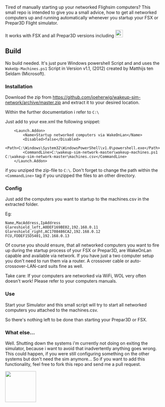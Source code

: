 Tired of manually starting up your networked Flighsim computers?
This small repo is intended to give you a small advice, how to get all networked computers up and running automatically whenever you startup your FSX or Prepar3D Flight simulator.

It works with FSX and all Prepar3D versions including <img src="http://joachim.herwigs.info/img/P3Dv4-tag.png" height="24px">

## Build
No build needed. It's just pure Windows powershell Script and and uses the `WakeUp-Machines.ps1` Script in Version v1.1, (2012) created by Matthijs ten Seldam (Microsoft).

### Installation
Download the zip from https://github.com/joeherwig/wakeup-sim-network/archive/master.zip and extract it to your desired location.

Within the further documentation i refer to `C:\`

Just add to your exe.xml the following snippet:
```
	<Launch.Addon>
		<Name>Startup networked computers via WakeOnLan</Name>
		<Disabled>false</Disabled>
		<Path>C:\Windows\System32\WindowsPowerShell\v1.0\powershell.exe</Path>
        <CommandLine>C:\wakeup-sim-network-master\wakeup-machines.ps1 C:\wakeup-sim-network-master\machines.csv</CommandLine>
	</Launch.Addon>
```
if you unziped the zip-file to `C:\`. Don't forget to change the path within the `<CommandLine>` tag if you unzipped the files to an other directory.

### Config
Just add the computers you want to startup to the machines.csv in the extracted folder.

Eg:
```
Name,MacAddress,IpAddress
Glareshield_left,A0DEF169BE02,192.168.0.11
Glareshield_right,AC1708486CA2,192.168.0.12
FCU,FDDEF15D5401,192.168.0.13
```

Of course you should ensure, that all networked computers you want to fire up during the startup process of your FSX or Prepar3D, are WakeOnLan capable and available via network. If you have just a two computer setup you don't need to run them via a router. A crossover cable or auto-crossover-LAN-card suits fine as well.

Take care: If your computers are networked via WiFi, WOL very often doesn't work!
Please refer to your computers manuals.

### Use
Start your Simulator and this small script will try to start all networked computers you attached to the machines.csv.

So there's nothing left to be done than starting your Prepar3D or FSX.

### What else...
Well. Shutting down the systems i'm currently not doing on exiting the simulator, because i want to avoid that inadvertently anything goes wrong. This could happen, if you were still configuring something on the other systems but don't need the sim anymore... So if you want to add this functionality, feel free to fork this repo and send me a pull request.

<img src="https://joeherwig.github.io/EDST-Flightsim-Scenery_Hahnweide-Kirchheim-unter-Teck/images/JOE-Simtech-Logo.svg" width="100px">
